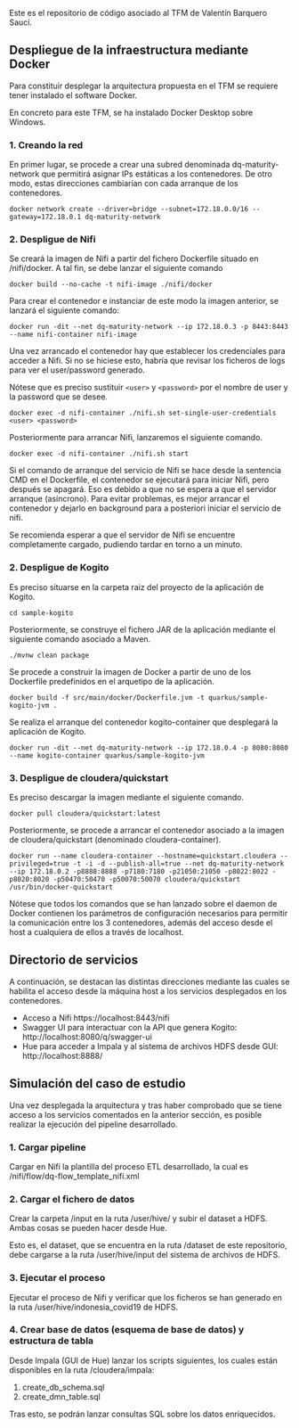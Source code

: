 Este es el repositorio de código asociado al TFM de Valentín Barquero Saucí.



## Despliegue de la infraestructura mediante Docker
Para constituir desplegar la arquitectura propuesta en el TFM se requiere tener instalado el software Docker.

En concreto para este TFM, se ha instalado Docker Desktop sobre Windows.

### 1. Creando la red
En primer lugar, se procede a crear una subred denominada dq-maturity-network que permitirá asignar IPs estáticas a los contenedores. De otro modo, estas direcciones cambiarían con cada arranque de los contenedores.

````
docker network create --driver=bridge --subnet=172.18.0.0/16 --gateway=172.18.0.1 dq-maturity-network
````
### 2. Despligue de Nifi

Se creará la imagen de Nifi a partir del fichero Dockerfile situado en /nifi/docker. A tal fin, se debe lanzar el siguiente comando
````
docker build --no-cache -t nifi-image ./nifi/docker
````
Para crear el contenedor e instanciar de este modo la imagen anterior, se lanzará el siguiente comando:
````
docker run -dit --net dq-maturity-network --ip 172.18.0.3 -p 8443:8443 --name nifi-container nifi-image
````
Una vez arrancado el contenedor hay que establecer los credenciales para acceder a Nifi. Si no se hiciese esto,
habría que revisar los ficheros de logs para ver el user/password generado.

Nótese que es preciso sustituir `<user>` y `<password>` por el nombre de user y la password que se desee.
````
docker exec -d nifi-container ./nifi.sh set-single-user-credentials <user> <password>
````
Posteriormente para arrancar Nifi, lanzaremos el siguiente comando.

````
docker exec -d nifi-container ./nifi.sh start
````

Si el comando de arranque del servicio de Nifi se hace desde la sentencia CMD en el Dockerfile, el contenedor se ejecutará para iniciar Nifi, pero después se apagará. Eso es debido a que no se espera a que el servidor arranque (asíncrono). Para evitar problemas, es mejor arrancar el contenedor y dejarlo en background para a posteriori iniciar el servicio de nifi.

Se recomienda esperar a que el servidor de Nifi se encuentre completamente cargado, pudiendo tardar en torno a un minuto.

### 2. Despligue de Kogito

Es preciso situarse en la carpeta raiz del proyecto de la aplicación de Kogito.

````
cd sample-kogito
````
Posteriormente, se construye el fichero JAR de la aplicación mediante el siguiente comando asociado a Maven.

````
./mvnw clean package
````

Se procede a construir la imagen de Docker a partir de uno de los Dockerfile predefinidos en el arquetipo de la aplicación.

````
docker build -f src/main/docker/Dockerfile.jvm -t quarkus/sample-kogito-jvm .
````

Se realiza el arranque del contenedor kogito-container que desplegará la aplicación de Kogito.
````
docker run -dit --net dq-maturity-network --ip 172.18.0.4 -p 8080:8080 --name kogito-container quarkus/sample-kogito-jvm
````

### 3. Despligue de cloudera/quickstart

Es preciso descargar la imagen mediante el siguiente comando.
````
docker pull cloudera/quickstart:latest
````

Posteriormente, se procede a arrancar el contenedor asociado a la imagen de cloudera/quickstart (denominado cloudera-container).
````
docker run --name cloudera-container --hostname=quickstart.cloudera --privileged=true -t -i -d --publish-all=true --net dq-maturity-network --ip 172.18.0.2 -p8888:8888 -p7180:7180 -p21050:21050 -p8022:8022 -p8020:8020 -p50470:50470 -p50070:50070 cloudera/quickstart /usr/bin/docker-quickstart
````

Nótese que todos los comandos que se han lanzado sobre el daemon de Docker contienen los parámetros de configuración necesarios para permitir la comunicación entre los 3 contenedores, además del acceso desde el host a cualquiera de ellos a través de localhost.

## Directorio de servicios

A continuación, se destacan las distintas direcciones mediante las cuales se habilita el acceso desde la máquina host a los servicios desplegados en los contenedores.

- Acceso a Nifi https://localhost:8443/nifi
- Swagger UI para interactuar con la API que genera Kogito: http://localhost:8080/q/swagger-ui
- Hue para acceder a Impala y al sistema de archivos HDFS desde GUI: http://localhost:8888/

## Simulación del caso de estudio

Una vez desplegada la arquitectura y tras haber comprobado que se tiene acceso a los servicios comentados en la anterior sección, es posible realizar la ejecución del pipeline desarrollado.

### 1. Cargar pipeline 
Cargar en Nifi la plantilla del proceso ETL desarrollado, la cual es /nifi/flow/dq-flow_template_nifi.xml

### 2. Cargar el fichero de datos

Crear la carpeta /input en la ruta /user/hive/ y subir el dataset a HDFS. Ambas cosas se pueden hacer desde Hue.

Esto es, el dataset, que se encuentra en la ruta /dataset de este repositorio, debe cargarse a la ruta /user/hive/input del sistema de archivos de HDFS.

### 3. Ejecutar el proceso

Ejecutar el proceso de Nifi y verificar que los ficheros se han generado en la ruta /user/hive/indonesia_covid19 de HDFS.

### 4. Crear base de datos (esquema de base de datos) y estructura de tabla

Desde Impala (GUI de Hue) lanzar los scripts siguientes, los cuales están disponibles en la ruta /cloudera/impala:

1. create_db_schema.sql
2. create_dmn_table.sql

Tras esto, se podrán lanzar consultas SQL sobre los datos enriquecidos.